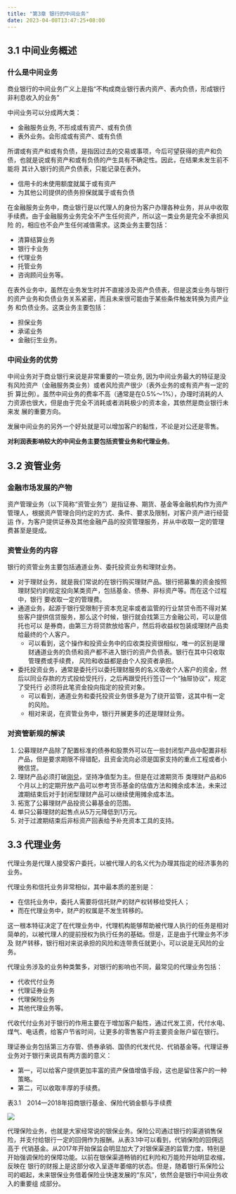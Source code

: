 ```yaml
---
title: "第3章 银行的中间业务"
date: 2023-04-08T13:47:25+08:00
---
```


## 3.1 中间业务概述

### 什么是中间业务

商业银行的中间业务广义上是指“不构成商业银行表内资产、表内负债，形成银行非利息收入的业务”

中间业务可以分成两大类：

- 金融服务业务, 不形成或有资产、或有负债
- 表外业务。会形成或有资产、或有负债

所谓或有资产和或有负债，是指因过去的交易或事项，今后可望获得的资产和负债，也就是说或有资产和或有负债的产生具有不确定性。因此，在结果未发生前不能将
其计入银行的资产负债表，只能记录在表外。

- 信用卡的未使用额度就属于或有资产
- 为其他公司提供的债务担保就属于或有负债

在金融服务业务中，商业银行是以代理人的身份为客户办理各种业务，并从中收取手续费。由于金融服务业务完全不产生任何资产，所以这一类业务是完全不承担风险
的，相应也不会产生任何减值需求。这类业务主要包括：

- 清算结算业务
- 银行卡业务
- 代理业务
- 托管业务
- 咨询顾问业务等。

在表外业务中，虽然在业务发生时并不直接涉及资产负债表，但是这类业务与银行的资产业务和负债业务关系紧密，而且未来很可能由于某些条件触发转换为资产业务
和负债业务。这类业务主要包括：

- 担保业务
- 承诺业务
- 金融衍生业务。

### 中间业务的优势

中间业务对于商业银行来说是非常重要的一项业务, 因为中间业务最大的特征是没有风险资产（金融服务类业务）或者风险资产很少（表外业务的或有资产有一定的折
算比例）。虽然中间业务的费率不高（通常是在0.5%～1%），办理时消耗的人力资源也很大，但是由于完全不消耗或者消耗极少的资本金，其依然是商业银行未来发
展的重要方向。

发展中间业务的另外一个好处就是可以增加客户的黏性，不论是对公还是零售。

**对利润表影响较大的中间业务主要包括资管业务和代理业务**。

## 3.2 资管业务

### 金融市场发展的产物

资产管理业务（以下简称“资管业务”）是指证券、期货、基金等金融机构作为资产管理人，根据资产管理合同约定的方式、条件、要求及限制，对客户资产进行经营运
作，为客户提供证券及其他金融产品的投资管理服务，并从中收取一定的管理费甚至是提成。

### 资管业务的内容

银行的资管业务主要包括通道业务、委托投资业务和理财业务。

- 对于理财业务，就是我们常说的在银行购买理财产品。银行把募集的资金按照理财契约的规定投向某类资产，包括基金、债券、非标资产等。而在这个过程中，银行
  要收取一定的管理费。
- 通道业务，起源于银行受限制于资本充足率或者监管的行业禁贷令而不得对某些客户提供信贷服务，那么这个时候，银行就会找第三方金融公司，可以是信托也可以
  是券商，由第三方将贷款放给客户，然后将收益权包装成理财产品卖给最终的个人客户。
  - 可以看到，这个操作和投资业务中的应收类投资很相似，唯一的区别是理财通道业务的负债和资产都不进入银行的资产负债表。银行在其中只收取管理费或手续费，
    风险和收益都是由个人投资者承担。
- 委托投资业务，通常是委托行以委托理财服务的名义吸收个人客户的资金，然后以同业存款的方式投给受托行，之后再跟受托行签订一个“抽屉协议”，规定了受托行
  必须将此笔资金投向指定的投资对象。
  - 可以看到，通道业务和委托投资业务很多是为了绕开监管，这其中有一定的风险。
  - 相对来说，在资管业务中，银行开展更多的还是理财业务。

### 对资管新规的解读

1. 公募理财产品除了配置标准的债券和股票外可以在一些封闭型产品中配置非标产品，但是要求期限不得错配，且资金流向必须是国家支持的重点工程或者小微信贷。
2. 理财产品必须打破[刚兑](https://finance.sina.com.cn/roll/2022-01-29/doc-ikyakumy3346199.shtml)，坚持净值型为主。但是在过渡期货币
   类理财产品和6个月以上的定期开放产品可以参考货币基金的估值方法和摊余成本法，未来过渡期结束后对于封闭型理财产品可以继续使用摊余成本法。
3. 拓宽了公募理财产品投资公募基金的范围。
4. 单只公募理财的起售点从5万元降低到1万元。
5. 对于过渡期结束后非标资产回表给予补充资本工具的支持。

## 3.3 代理业务

代理业务是代理人接受客户委托，以被代理人的名义代为办理其指定的经济事务的业务。

代理业务和信托业务非常相似，其中最本质的差别是：

- 在信托业务中，委托人需要将信托财产的财产权转移给受托人；
- 而在代理业务中，财产的权属是不发生转移的。

这一根本特征决定了在代理业务中，代理机构能够帮助被代理人执行的任务是相对简单的，以被代理人的提前授权为执行任务的基础。但是，正是由于代理业务不涉及
财产转移，银行相对来说承担的风险和连带责任就更小，可以说是无风险的业务。

代理业务涉及的业务种类繁多，对银行的影响也不同，最常见的代理业务包括：

- 代收代付业务
- 代理证券业务
- 代理保险业务
- 其他代理业务等。

代收代付业务对于银行的作用主要在于增加客户黏性，通过代发工资，代付水电、煤气、电话费，给客户节省时间，让更多的零售客户将主要资金账户留在银行。

理证券业务包括第三方存管、债券承销、国债的代发代兑、代销基金等。代理证券业务对于银行来说具有两方面的意义：

- 第一，可以给客户提供更加丰富的资产保值增值手段，这也是留住客户的一种策略。
- 第二，可以收取丰厚的手续费。

表3.1　2014—2018年招商银行基金、保险代销金额与手续费

![](https://res.weread.qq.com/wrepub/epub_44554586_17)

代理保险业务，也就是大家经常说的银保业务。保险公司通过银行的渠道销售保险，并支付给银行一定的回佣作为报酬。从表3.1中可以看到，代销保险的回佣远高于
代销基金。从2017年开始保监会明显加大了对银保渠道的监管力度，特别是开始强调保险的保障功能。以前在银保渠道畅销的红利险和万能险开始明显收缩，反映在
银行的财报上是这部分收入呈逐年萎缩的状态。但是，随着银行系保险公司的崛起，未来银保业务借着保险业快速发展的“东风”，依然会是银行中间业务收入的重要组
成部分。
